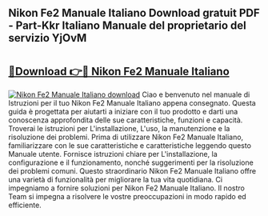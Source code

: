 ## Nikon Fe2 Manuale Italiano Download gratuit PDF - Part-Kkr Italiano Manuale del proprietario del servizio YjOvM

# <h2><a href="http://dfafwsr.blite.top/?on=Nikon+Fe2+Manuale+Italiano">🔗Download 👉🔴 Nikon Fe2 Manuale Italiano</a></h2>

[![Nikon Fe2 Manuale Italiano download](https://i.imgur.com/lujVjoI.png)](http://dfafwsr.blite.top/?on=Nikon+Fe2+Manuale+Italiano)
Ciao e benvenuto nel manuale di Istruzioni per il tuo Nikon Fe2 Manuale Italiano appena consegnato. Questa guida è progettata per aiutarti a iniziare con il tuo prodotto e darti una conoscenza approfondita delle sue caratteristiche, funzioni e capacità. Troverai le istruzioni per L'installazione, L'uso, la manutenzione e la risoluzione dei problemi. Prima di utilizzare Nikon Fe2 Manuale Italiano, familiarizzare con le sue caratteristiche e caratteristiche leggendo questo Manuale utente. Fornisce istruzioni chiare per L'installazione, la configurazione e il funzionamento, nonché suggerimenti per la risoluzione dei problemi comuni. Questo straordinario Nikon Fe2 Manuale Italiano offre una varietà di funzionalità per migliorare la tua vita quotidiana. Ci impegniamo a fornire soluzioni per Nikon Fe2 Manuale Italiano. Il nostro Team si impegna a risolvere le vostre preoccupazioni in modo rapido ed efficiente.
